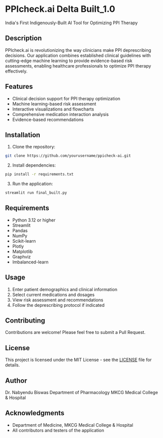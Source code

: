 # PPIcheck.ai Delta Built_1.0

India's First Indigenously-Built AI Tool for Optimizing PPI Therapy

## Description

PPIcheck.ai is revolutionizing the way clinicians make PPI deprescribing decisions. Our application combines established clinical guidelines with cutting-edge machine learning to provide evidence-based risk assessments, enabling healthcare professionals to optimize PPI therapy effectively.

## Features

- Clinical decision support for PPI therapy optimization
- Machine learning-based risk assessment
- Interactive visualizations and flowcharts
- Comprehensive medication interaction analysis
- Evidence-based recommendations

## Installation

1. Clone the repository:
```bash
git clone https://github.com/yourusername/ppicheck-ai.git
```

2. Install dependencies:
```bash
pip install -r requirements.txt
```

3. Run the application:
```bash
streamlit run final_built.py
```

## Requirements

- Python 3.12 or higher
- Streamlit
- Pandas
- NumPy
- Scikit-learn
- Plotly
- Matplotlib
- Graphviz
- Imbalanced-learn

## Usage

1. Enter patient demographics and clinical information
2. Select current medications and dosages
3. View risk assessment and recommendations
4. Follow the deprescribing protocol if indicated

## Contributing

Contributions are welcome! Please feel free to submit a Pull Request.

## License

This project is licensed under the MIT License - see the [LICENSE](LICENSE) file for details.

## Author

Dr. Nabyendu Biswas
Department of Pharmacology
MKCG Medical College & Hospital

## Acknowledgments

- Department of Medicine, MKCG Medical College & Hospital
- All contributors and testers of the application
